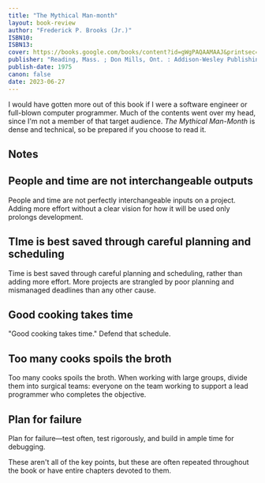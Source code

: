 ```yaml
---
title: "The Mythical Man-month"
layout: book-review
author: "Frederick P. Brooks (Jr.)"
ISBN10: 
ISBN13: 
cover: https://books.google.com/books/content?id=gWgPAQAAMAAJ&printsec=frontcover&img=1&zoom=1&source=gbs_api
publisher: "Reading, Mass. ; Don Mills, Ont. : Addison-Wesley Publishing Company"
publish-date: 1975
canon: false
date: 2023-06-27
---
```

I would have gotten more out of this book if I were a software engineer or full-blown computer programmer. Much of the contents went over my head, since I'm not a member of that target audience. *The Mythical Man-Month* is dense and technical, so be prepared if you choose to read it.

## Notes
## People and time are not interchangeable outputs
People and time are not perfectly interchangeable inputs on a project. Adding more effort without a clear vision for how it will be used only prolongs development.

## TIme is best saved through careful planning and scheduling
Time is best saved through careful planning and scheduling, rather than adding more effort. More projects are strangled by poor planning and mismanaged deadlines than any other cause.

## Good cooking takes time
"Good cooking takes time." Defend that schedule.

## Too many cooks spoils the broth
Too many cooks spoils the broth. When working with large groups, divide them into surgical teams: everyone on the team working to support a lead programmer who completes the objective.

## Plan for failure
Plan for failure—test often, test rigorously, and build in ample time for debugging.


These aren't all of the key points, but these are often repeated throughout the book or have entire chapters devoted to them.